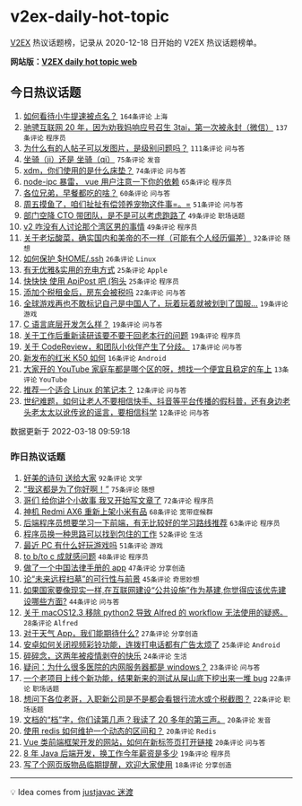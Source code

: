 # v2ex-daily-hot-topic

[V2EX](https://www.v2ex.com/) 热议话题榜，记录从 2020-12-18 日开始的 V2EX 热议话题榜单。

**网站版：[V2EX daily hot topic web](https://boojack.github.io/v2ex-daily-hot-topic-web/)**

## 今日热议话题

<!-- TODAY BEGIN -->

1. [如何看待小牛提速被点名？](https://www.v2ex.com/t/841169) `164条评论` `上海`
1. [驰骋互联网 20 年，因为劝我妈响应号召生 3tai，第一次被永封（微信）](https://www.v2ex.com/t/841177) `137条评论` `程序员`
1. [为什么有的人帖子可以发图片，是级别问题吗？](https://www.v2ex.com/t/841232) `111条评论` `问与答`
1. [坐骑（ji）还是 坐骑（qi）](https://www.v2ex.com/t/841179) `75条评论` `发音`
1. [xdm，你们使用的是什么床垫？](https://www.v2ex.com/t/841183) `74条评论` `问与答`
1. [node-ipc 暴雷， vue 用户注意一下你的依赖](https://www.v2ex.com/t/841188) `65条评论` `程序员`
1. [各位兄弟，早餐都吃的啥？](https://www.v2ex.com/t/841202) `60条评论` `问与答`
1. [周五摸鱼了，咱们扯扯有偿领养宠物这件事=。=](https://www.v2ex.com/t/841192) `51条评论` `问与答`
1. [部门空降 CTO 带团队，是不是可以考虑跑路了](https://www.v2ex.com/t/841224) `49条评论` `职场话题`
1. [v2 咋没有人讨论那个湾区男的事情](https://www.v2ex.com/t/841290) `49条评论` `程序员`
1. [关于老坛酸菜，确实国内和美帝的不一样（可能有个人经历偏差）](https://www.v2ex.com/t/841259) `32条评论` `随想`
1. [如何保护 $HOME/.ssh](https://www.v2ex.com/t/841221) `26条评论` `Linux`
1. [有无优雅&实用的充电方式](https://www.v2ex.com/t/841283) `25条评论` `Apple`
1. [快快快 使用 ApiPost 吧 (狗头](https://www.v2ex.com/t/841241) `25条评论` `程序员`
1. [添加个税租金后，房东会被税吗](https://www.v2ex.com/t/841200) `22条评论` `问与答`
1. [全球游戏再也不敢标记自己是中国人了，玩着玩着就被划到了国服...](https://www.v2ex.com/t/841303) `19条评论` `游戏`
1. [C 语言底层开发怎么样？](https://www.v2ex.com/t/841252) `19条评论` `问与答`
1. [关于工作后重新读研该要不要干回老本行的问题](https://www.v2ex.com/t/841193) `19条评论` `程序员`
1. [关于 CodeReview，和团队小伙伴产生了分歧。](https://www.v2ex.com/t/841208) `17条评论` `问与答`
1. [新发布的红米 K50 如何](https://www.v2ex.com/t/841296) `16条评论` `Android`
1. [大家开的 YouTube 家庭车都是哪个区的呀，想找一个便宜且稳定的车上](https://www.v2ex.com/t/841186) `13条评论` `YouTube`
1. [推荐一个适合 Linux 的笔记本？](https://www.v2ex.com/t/841271) `12条评论` `问与答`
1. [世纪难题，如何让老人不要相信快手、抖音等平台传播的假科普，还有身边老头老太太以讹传讹的谣言，要相信科学](https://www.v2ex.com/t/841178) `12条评论` `问与答`

数据更新于 2022-03-18 09:59:18

<!-- TODAY END -->

### 昨日热议话题

<!-- YESTERDAY BEGIN -->

1. [好美的诗句 送给大家](https://www.v2ex.com/t/840950) `92条评论` `文学`
1. [“我这都是为了你好啊！”](https://www.v2ex.com/t/841054) `75条评论` `随想`
1. [哥们 给你讲个小故事 我又开始写文章了](https://www.v2ex.com/t/840926) `72条评论` `程序员`
1. [神机 Redmi AX6 重新上架小米有品](https://www.v2ex.com/t/841070) `68条评论` `宽带症候群`
1. [后端程序员想要学习一下前端，有无比较好的学习路线推荐](https://www.v2ex.com/t/840973) `63条评论` `程序员`
1. [程序员换一种思路可以找到包住的工作](https://www.v2ex.com/t/840960) `52条评论` `生活`
1. [最近 PC 有什么好玩游戏吗](https://www.v2ex.com/t/840994) `51条评论` `游戏`
1. [to b/to c 成就感问题](https://www.v2ex.com/t/840921) `48条评论` `程序员`
1. [做了一个中国法律手册的 app](https://www.v2ex.com/t/841041) `47条评论` `分享创造`
1. [论“未来远程扫墓”的可行性与前景](https://www.v2ex.com/t/840957) `45条评论` `奇思妙想`
1. [如果国家要像现实一样,在互联网建设“公共设施”作为基建,你觉得应该优先建设哪些方面?](https://www.v2ex.com/t/840954) `44条评论` `问与答`
1. [关于 macOS12.3 移除 python2 导致 Alfred 的 workflow 无法使用的疑惑。](https://www.v2ex.com/t/840939) `28条评论` `Alfred`
1. [对于天气 App，我们能期待什么?](https://www.v2ex.com/t/841058) `27条评论` `分享创造`
1. [安卓如何关闭视频彩铃功能，连拨打电话都有广告太烦了](https://www.v2ex.com/t/841003) `25条评论` `Android`
1. [碎碎念，这两年被疫情剥夺的快乐](https://www.v2ex.com/t/840975) `24条评论` `生活`
1. [疑问：为什么很多医院的内网服务器都是 windows？](https://www.v2ex.com/t/840965) `23条评论` `问与答`
1. [一个老项目上线个新功能，结果新来的测试从屎山底下挖出来一堆 bug](https://www.v2ex.com/t/840955) `22条评论` `职场话题`
1. [想问下各位老哥，入职新公司是不是都会看银行流水或个税截图？](https://www.v2ex.com/t/840920) `22条评论` `职场话题`
1. [文档的“档”字，你们读第几声？我读了 20 多年的第三声。](https://www.v2ex.com/t/841064) `20条评论` `发音`
1. [使用 redis 如何维护一个动态的区间和？](https://www.v2ex.com/t/840956) `20条评论` `Redis`
1. [Vue 类前端框架开发的网站，如何在新标签页打开链接](https://www.v2ex.com/t/840945) `20条评论` `问与答`
1. [8 年 Java 后端开发，换工作今年薪资是多少](https://www.v2ex.com/t/840943) `19条评论` `程序员`
1. [写了个网页版物品临期提醒，欢迎大家使用](https://www.v2ex.com/t/841021) `18条评论` `分享创造`

<!-- YESTERDAY END -->

---

💡 Idea comes from [justjavac 迷渡](https://github.com/justjavac/)
